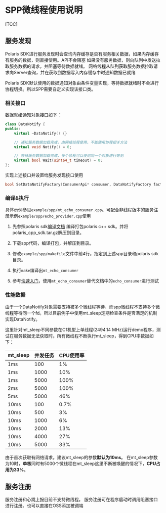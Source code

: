 # SPP微线程使用说明

[TOC]

## 服务发现

Polaris SDK进行服务发现时会查询内存缓存是否有服务相关数据，如果内存缓存有服务的数据，则直接使用。API不会阻塞
如果没有服务数据，则向队列中发送拉取服务数据的请求，并阻塞等待数据就绪。
网络线程从队列获取服务数据拉取请求向Server查询，并在获取到数据写入内存缓存中时通知数据已就绪

Polaris SDK默认使用的数据通知对象由条件变量实现，等待数据就绪时不会进行协程切换。所以SPP需要自定义实现该接口类。

### 相关接口

数据就绪通知对象接口如下：
```c++
class DataNotify {
public:
    virtual ~DataNotify() {}

    // 通知服务数据加载完成，由网络线程使用，不能使用协程相关方法
    virtual void Notify() = 0;

    // 等待服务数据加载完成，多个协程可以使用同一个对象进行等到
    virtual bool Wait(uint64_t timeout) = 0;
};
```

实现上述接口并设置给服务发现接口使用
```c++
bool SetDataNotifyFactory(ConsumerApi* consumer, DataNotifyFactory factory);
```

### 编译&执行

具体示例参见`example/spp/mt_echo_consumer.cpp`。可配合非线程版本的服务注册示例`example/spp/echo_provider.cpp`使用

1. 先参照polaris sdk[编译文档](Building.md) 编译打包polaris c++ sdk。并将polaris_cpp_sdk.tar.gz解压到目录。

2. 下载spp代码，编译打包，并解压到目录。

3. 修改`example/spp/makefile`文件中前4行，指定到上述spp目录和polaris sdk目录。

4. 执行`make`编译出`mt_echo_consumer`

5. 参考[快速入门](QuickStart.md)，使用`mt_echo_consumer`替代文档中的`echo_consumer`进行测试


### 性能数据

由于一个DataNotify对象需要支持被多个微线程等待，而spp微线程不支持多个微线程等待同一个fd。所以目前例子中使用mt_sleep定期检查条件是否满足的机制实现DataNotify。

这里针对mt_sleep不同参数在C1机型上单线程(2494.14 MHz)运行demo程序，测试在服务数据无法获取时，所有微线程不断执行mt_sleep，得到CPU率数据如下：

| mt_sleep | 并发任务 | CPU使用率 |
|----------|---------|----------|
| 1ms      | 100     | 1%       |
| 1ms      | 1000    | 10%      |
| 1ms      | 5000    | 100%     |
| 2ms      | 5000    | 100%     |
| 5ms      | 5000    | 46%      |
| 10ms     | 100     | 0.7%     |
| 10ms     | 500     | 3%       |
| 10ms     | 1000    | 6%       |
| 10ms     | 2000    | 13%      |
| 10ms     | 4000    | 27%      |
| 10ms     | 5000    | 33%      |

由于首次获取有网络请求，建议mt_sleep的参数**默认为10ms**。
在mt_sleep参数为10时，**单核**同时有5000个微线程在mt_sleep这里不断被唤醒的情况下，**CPU占用为33%**。

## 服务注册

服务注册和心跳上报目前不支持微线程。
服务注册可在程序启动时调用阻塞接口进行注册。也可以直接在OSS添加被调端
